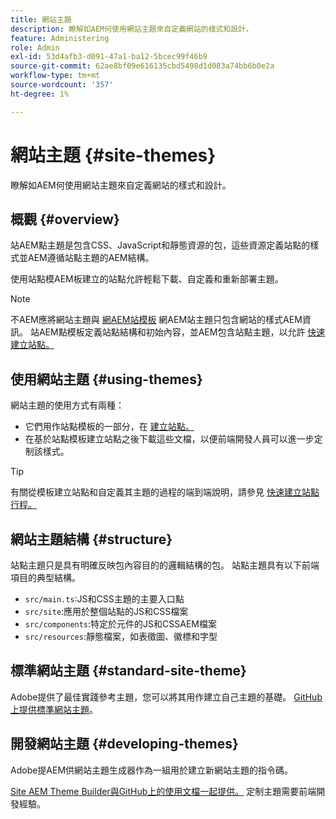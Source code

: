 ```yaml
---
title: 網站主題
description: 瞭解如AEM何使用網站主題來自定義網站的樣式和設計。
feature: Administering
role: Admin
exl-id: 53d4afb3-d091-47a1-ba12-5bcec99f46b9
source-git-commit: 62ae8bf09e616135cbd5498d1d083a74bb6b0e2a
workflow-type: tm+mt
source-wordcount: '357'
ht-degree: 1%

---
```


# 網站主題 {#site-themes}

瞭解如AEM何使用網站主題來自定義網站的樣式和設計。

## 概觀 {#overview}

站AEM點主題是包含CSS、JavaScript和靜態資源的包，這些資源定義站點的樣式並AEM遵循站點主題的AEM結構。

使用站點模AEM板建立的站點允許輕鬆下載、自定義和重新部署主題。

>[!NOTE]
>
>不AEM應將網站主題與 [網AEM站模板](site-templates.md) 網AEM站主題只包含網站的樣式AEM資訊。 站AEM點模板定義站點結構和初始內容，並AEM包含站點主題，以允許 [快速建立站點。](create-site.md)

## 使用網站主題 {#using-themes}

網站主題的使用方式有兩種：

* 它們用作站點模板的一部分，在 [建立站點。](create-site.md)
* 在基於站點模板建立站點之後下載這些文檔，以便前端開發人員可以進一步定制該樣式。

>[!TIP]
>
>有關從模板建立站點和自定義其主題的過程的端到端說明，請參見 [快速建立站點行程。](/help/journey-sites/quick-site/overview.md)

## 網站主題結構 {#structure}

站點主題只是具有明確反映包內容目的的邏輯結構的包。 站點主題具有以下前端項目的典型結構。

* `src/main.ts`:JS和CSS主題的主要入口點
* `src/site`:應用於整個站點的JS和CSS檔案
* `src/components`:特定於元件的JS和CSSAEM檔案
* `src/resources`:靜態檔案，如表徵圖、徽標和字型

## 標準網站主題 {#standard-site-theme}

Adobe提供了最佳實踐參考主題，您可以將其用作建立自己主題的基礎。 [GitHub上提供標準網站主題](https://github.com/adobe/aem-site-template-standard/tree/main/theme)。

## 開發網站主題 {#developing-themes}

Adobe提AEM供網站主題生成器作為一組用於建立新網站主題的指令碼。

[Site AEM Theme Builder與GitHub上的使用文檔一起提供。](https://github.com/adobe/aem-site-theme-builder) 定制主題需要前端開發經驗。
